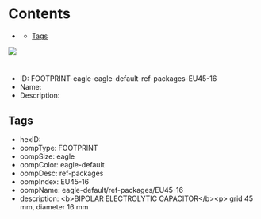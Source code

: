 



Contents
========

* [](#)
	* [Tags](#tags)
  
![][im]
# 

- ID: FOOTPRINT-eagle-eagle-default-ref-packages-EU45-16
- Name: 
- Description: 

## Tags

- hexID: 
- oompType: FOOTPRINT
- oompSize: eagle
- oompColor: eagle-default
- oompDesc: ref-packages
- oompIndex: EU45-16
- oompName: eagle-default/ref-packages/EU45-16
- description: &lt;b&gt;BIPOLAR ELECTROLYTIC CAPACITOR&lt;/b&gt;&lt;p&gt;&#xD;
grid 45 mm, diameter 16 mm



[im]: image.png
